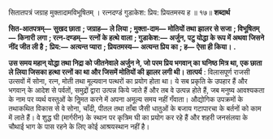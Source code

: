  

सितातपत्रं जग्राह मुक्तादामविभूषितम् । रत्नदण्डं गुडाकेश: प्रिय: प्रियतमस्य ह ॥ १७॥ **शब्दार्थ** 

**सित-आतपत्रम्—** **सुखद छाता** **; जग्राह—** **ले लिया** **; मुक्ता-दाम—** **मोतियों तथा झालर से सजा** **; विभूषितम्—** **किनारी** **लगा** **; रत्न-दण्डम्—** **रत्नों के हत्थे वाला** **; गुडाकेश:—** **अर्जुन, पटु योद्धा के रूप में अथवा जिसने नींद जीत ली है** **;** **प्रिय:—** **अत्यन्त प्यारा** **; प्रियतमस्य—** **अत्यन्त प्रिय का** **; ह—** **ऐसा ही किया।** **.** 

**उस समय महान् योद्धा तथा निद्रा को जीतनेवाले अर्जुन ने, जो परम प्रिय भगवान् का** **घनिष्ठ मित्र था, एक छाता ले लिया जिसका हत्था रत्नों का था और जिसमें मोतियों की** **झालर लगी थी।** **तात्पर्य** : विलासपूर्ण राजसी उत्सवों में सोना, रत्न, मोती तथा मूल्यवान पत्थरों का प्रयोग होता था। ये सब प्रकृति के उपहार हैं और भगवान् के आदेश से पर्वतों, समुद्रों द्वारा उत्पन्न किये जाते हैं और तब वे उत्पन्न होते हैं, जब मनुष्य आवश्यकता के नाम पर व्यर्थ वस्तुओं के निॢमत करने में अपना अमूल्य समय नहीं गँवाता। औद्योगिक उपक्रमों के तथाकथित विकास से वे सोना, चाँदी, पीतल तथा ताँबा जैसी धातुओं के बजाय गटापारचा के बर्तनों को काम में लाते हैं। वे शुद्ध घी (मार्गरीन) के स्थान पर कृत्रिम घी का प्रयोग कर रहे हैं और शहरी जनसंलया के चौथाई भाग के पास रहने के लिए कोई आश्रयस्थान नहीं है। 